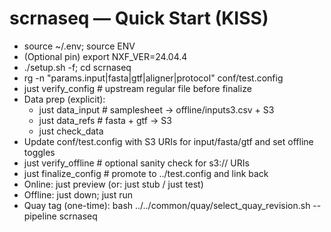 # scrnaseq — Quick Start (KISS)

- source ~/.env; source ENV
- (Optional pin) export NXF_VER=24.04.4
- ./setup.sh -f; cd scrnaseq
- rg -n "params\.input|fasta|gtf|aligner|protocol" conf/test.config
- just verify_config   # upstream regular file before finalize
- Data prep (explicit):
  - just data_input      # samplesheet -> offline/inputs3.csv + S3
  - just data_refs       # fasta + gtf -> S3
  - just check_data
- Update conf/test.config with S3 URIs for input/fasta/gtf and set offline toggles
- just verify_offline   # optional sanity check for s3:// URIs
- just finalize_config  # promote to ../test.config and link back
- Online:  just preview  (or: just stub / just test)
- Offline: just down; just run
- Quay tag (one-time): bash ../../common/quay/select_quay_revision.sh --pipeline scrnaseq
